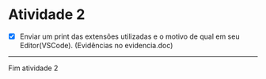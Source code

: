 # Atividade 2

- [X] Enviar um print das extensões utilizadas e o motivo de qual em seu Editor(VSCode).
(Evidências no evidencia.doc)

---
Fim atividade 2
